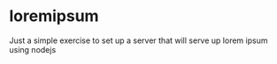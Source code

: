 # loremipsum

Just a simple exercise to set up a server that will serve up lorem ipsum using nodejs

